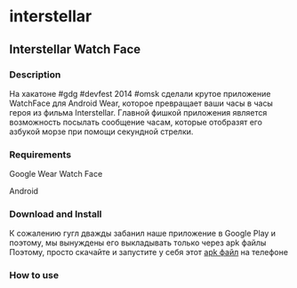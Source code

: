 interstellar
============

## Interstellar Watch Face

### Description

На хакатоне #gdg #devfest 2014 #omsk сделали крутое приложение WatchFace для Android Wear, которое превращает ваши часы в часы героя из фильма Interstellar. Главной фишкой приложения является возможность посылать сообщение часам, которые отобразят его азбукой морзе при помощи секундной стрелки.

### Requirements

Google Wear Watch Face

Android

### Download and Install

К сожалению гугл дважды забанил наше приложение в Google Play и поэтому, мы вынуждены его выкладывать только через apk файлы
Поэтому, просто скачайте и запустите у себя этот [apk файл](https://github.com/ffedoroff/interstellar/raw/master/mobile/wear-release.apk) на телефоне

### How to use
